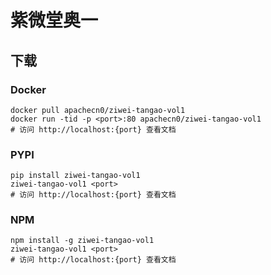 # 紫微堂奥一

## 下载

### Docker

```
docker pull apachecn0/ziwei-tangao-vol1
docker run -tid -p <port>:80 apachecn0/ziwei-tangao-vol1
# 访问 http://localhost:{port} 查看文档
```

### PYPI

```
pip install ziwei-tangao-vol1
ziwei-tangao-vol1 <port>
# 访问 http://localhost:{port} 查看文档
```

### NPM

```
npm install -g ziwei-tangao-vol1
ziwei-tangao-vol1 <port>
# 访问 http://localhost:{port} 查看文档
```